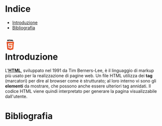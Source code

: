 # Indice  

- [Introduzione](#introduzione)
- [Bibliografia](#bibliografia)
<br>

<img src="./img/Web/1_HTML5.png" alt="Architettura dei Sistemi di Elaborazione" title="Architettura dei Sistemi di Elaborazione" width="34px" style="float:left; margin-right:12px;">

# Introduzione  

L'<abbr title="HyperText Markup Language" style="font-weight:bold;">HTML</abbr>, sviluppato nel 1991 da Tim Berners-Lee, è il linguaggio di markup più usato per la realizzazione di pagine web. Un file HTML utilizza dei **tag** (marcatori) per dire al browser come è strutturato; al loro interno vi sono gli **elementi** da mostrare, che possono anche essere ulteriori tag annidati. Il codice HTML viene quindi interpretato per generare la pagina visualizzabile dall'utente.

# Bibliografia  